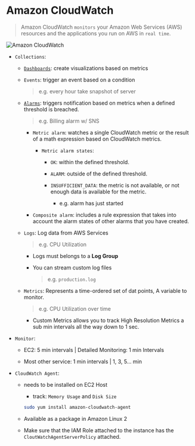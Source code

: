 # Amazon CloudWatch
> Amazon CloudWatch `monitors` your Amazon Web Services (AWS) resources and the applications you run on AWS in `real time`.

![Amazon CloudWatch](https://user-images.githubusercontent.com/48475824/145699344-f0ed26db-c1b0-496d-bc69-6e61b6a1f588.png)

- `Collections`:

  - [`Dashboards`][dashboard]: create visualizations based on metrics

  - `Events`: trigger an event based on a condition
    > e.g. every hour take snapshot of server

  - [`Alarms`][alarms]: triggers notification based on metrics when a defined threshold is breached.
    > e.g. Billing alarm w/ SNS

    - `Metric alarm`: watches a single CloudWatch metric or the result of a math expression based on CloudWatch metrics.

      - `Metric alarm states`:
        - `OK`: within the defined threshold.

        - `ALARM`: outside of the defined threshold.

        - `INSUFFICIENT_DATA`:  the metric is not available, or not enough data is available for the metric.  
          - e.g. alarm has just started

    - `Composite alarm`: includes a rule expression that takes into account the alarm states of other alarms that you have created.

  - `Logs`: Log data from AWS Services
    > e.g. CPU Utilization
    - Logs must belongs to a **Log Group**

    - You can stream custom log files
      > e.g. `production.log`

  - `Metrics`: Represents a time-ordered set of dat points, A variable to monitor.
    > e.g. CPU Utilization over time
    - Custom Metrics allows you to track High Resolution Metrics a sub min intervals all the way down to 1 sec.

- `Monitor`:
  - EC2: 5 min intervals | Detailed Monitoring: 1 min Intervals

  - Most other service: 1 min intervals | 1, 3, 5... min

- `CloudWatch Agent`:
  - needs to be installed on EC2 Host
    - track: `Memory Usage` and `Disk Size`

    ```bash
    sudo yum install amazon-cloudwatch-agent
    ```

  - Available as a package in Amazon Linux 2

  - Make sure that the IAM Role attached to the instance has the `CloutWatchAgentServerPolicy` attached.

<!-- Labeling -->
[dashboard]: https://docs.aws.amazon.com/AmazonCloudWatch/latest/monitoring/CloudWatch_Dashboards.html
[alarms]: https://docs.aws.amazon.com/AmazonCloudWatch/latest/monitoring/AlarmThatSendsEmail.html
